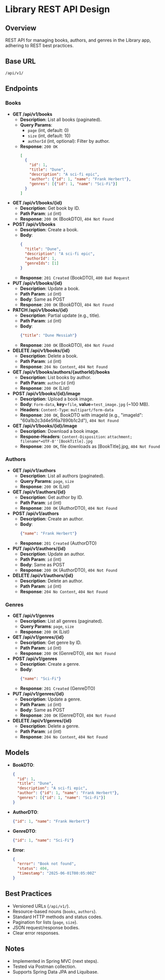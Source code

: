 # Library REST API Design

## Overview
REST API for managing books, authors, and genres in the Library app, adhering to REST best practices.

## Base URL
`/api/v1/`

## Endpoints

### Books
- **GET /api/v1/books**
  - **Description**: List all books (paginated).
  - **Query Params**:
    - `page` (int, default: 0)
    - `size` (int, default: 10)
    - `authorId` (int, optional): Filter by author.
  - **Response**: `200 OK`
    ```json
    [
      {
        "id": 1,
        "title": "Dune",
        "description": "A sci-fi epic",
        "author": {"id": 1, "name": "Frank Herbert"},
        "genres": [{"id": 1, "name": "Sci-Fi"}]
      }
    ]
    ```
- **GET /api/v1/books/{id}**
  - **Description**: Get book by ID.
  - **Path Param**: `id` (int)
  - **Response**: `200 OK` (BookDTO), `404 Not Found`
- **POST /api/v1/books**
  - **Description**: Create a book.
  - **Body**:
    ```json
    {
      "title": "Dune",
      "description": "A sci-fi epic",
      "authorId": 1,
      "genreIds": [1]
    }
    ```
  - **Response**: `201 Created` (BookDTO), `400 Bad Request`
- **PUT /api/v1/books/{id}**
  - **Description**: Update a book.
  - **Path Param**: `id` (int)
  - **Body**: Same as POST
  - **Response**: `200 OK` (BookDTO), `404 Not Found`
- **PATCH /api/v1/books/{id}**
  - **Description**: Partial update (e.g., title).
  - **Path Param**: `id` (int)
  - **Body**:
    ```json
    {"title": "Dune Messiah"}
    ```
  - **Response**: `200 OK` (BookDTO), `404 Not Found`
- **DELETE /api/v1/books/{id}**
  - **Description**: Delete a book.
  - **Path Param**: `id` (int)
  - **Response**: `204 No Content`, `404 Not Found`
- **GET /api/v1/books/authors/{authorId}/books**
  - **Description**: List books by author.
  - **Path Param**: `authorId` (int)
  - **Response**: `200 OK` (List<BookDTO>)
- **POST /api/v1/books/{id}/image**
  - **Description**: Upload a book image.
  - **Body**: `Form-data`, **key**=`file`, **value**=`test_image.jpg` (~100 MB).
  - **Headers**: `Content-Type`: `multipart/form-data`
  - **Response**: `200 OK`, BookDTO with imageId (e.g., "imageId": "60a1b2c3d4e5f6a7890b1c2d"), `404 Not Found`
- **GET /api/v1/books/{id}/image**
  - **Description**: Download a book image.
  - **Respone-Headers**: `Content-Disposition`: `attachment; filename*=UTF-8''[BookTitle].jpg`
  - **Response**: `200 OK`, file downloads as [BookTitle].jpg, `404 Not Found`

### Authors
- **GET /api/v1/authors**
  - **Description**: List all authors (paginated).
  - **Query Params**: `page`, `size`
  - **Response**: `200 OK` (List<AuthorDTO>)
- **GET /api/v1/authors/{id}**
  - **Description**: Get author by ID.
  - **Path Param**: `id` (int)
  - **Response**: `200 OK` (AuthorDTO), `404 Not Found`
- **POST /api/v1/authors**
  - **Description**: Create an author.
  - **Body**:
    ```json
    {"name": "Frank Herbert"}
    ```
  - **Response**: `201 Created` (AuthorDTO)
- **PUT /api/v1/authors/{id}**
  - **Description**: Update an author.
  - **Path Param**: `id` (int)
  - **Body**: Same as POST
  - **Response**: `200 OK` (AuthorDTO), `404 Not Found`
- **DELETE /api/v1/authors/{id}**
  - **Description**: Delete an author.
  - **Path Param**: `id` (int)
  - **Response**: `204 No Content`, `404 Not Found`

### Genres
- **GET /api/v1/genres**
  - **Description**: List all genres (paginated).
  - **Query Params**: `page`, `size`
  - **Response**: `200 OK` (List<GenreDTO>)
- **GET /api/v1/genres/{id}**
  - **Description**: Get genre by ID.
  - **Path Param**: `id` (int)
  - **Response**: `200 OK` (GenreDTO), `404 Not Found`
- **POST /api/v1/genres**
  - **Description**: Create a genre.
  - **Body**:
    ```json
    {"name": "Sci-Fi"}
    ```
  - **Response**: `201 Created` (GenreDTO)
- **PUT /api/v1/genres/{id}**
  - **Description**: Update a genre.
  - **Path Param**: `id` (int)
  - **Body**: Same as POST
  - **Response**: `200 OK` (GenreDTO), `404 Not Found`
- **DELETE /api/v1/genres/{id}**
  - **Description**: Delete a genre.
  - **Path Param**: `id` (int)
  - **Response**: `204 No Content`, `404 Not Found`

## Models
- **BookDTO**:
  ```json
  {
    "id": 1,
    "title": "Dune",
    "description": "A sci-fi epic",
    "author": {"id": 1, "name": "Frank Herbert"},
    "genres": [{"id": 1, "name": "Sci-Fi"}]
  }
  ```
- **AuthorDTO**:
  ```json
  {"id": 1, "name": "Frank Herbert"}
  ```
- **GenreDTO**:
  ```json
  {"id": 1, "name": "Sci-Fi"}
  ```
- **Error**:
  ```json
  {
    "error": "Book not found",
    "status": 404,
    "timestamp": "2025-06-01T00:05:00Z"
  }
  ```

## Best Practices
- Versioned URLs (`/api/v1/`).
- Resource-based nouns (`books`, `authors`).
- Standard HTTP methods and status codes.
- Pagination for lists (`page`, `size`).
- JSON request/response bodies.
- Clear error responses.

## Notes
- Implemented in Spring MVC (next steps).
- Tested via Postman collection.
- Supports Spring Data JPA and Liquibase.